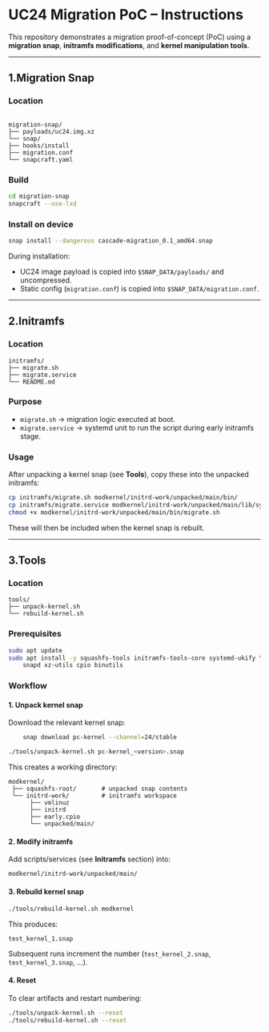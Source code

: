 # UC24 Migration PoC – Instructions

This repository demonstrates a migration proof-of-concept (PoC) using a **migration snap**, **initramfs modifications**, and **kernel manipulation tools**.

---

## 1.Migration Snap

### Location
```

migration-snap/
├── payloads/uc24.img.xz
└── snap/
├── hooks/install
├── migration.conf
└── snapcraft.yaml

````

### Build
```bash
cd migration-snap
snapcraft --use-lxd
````

### Install on device

```bash
snap install --dangerous cascade-migration_0.1_amd64.snap
```

During installation:

* UC24 image payload is copied into `$SNAP_DATA/payloads/` and uncompressed.
* Static config (`migration.conf`) is copied into `$SNAP_DATA/migration.conf`.

---

## 2.Initramfs

### Location

```
initramfs/
├── migrate.sh
├── migrate.service
└── README.md
```

### Purpose

* `migrate.sh` → migration logic executed at boot.
* `migrate.service` → systemd unit to run the script during early initramfs stage.

### Usage

After unpacking a kernel snap (see **Tools**), copy these into the unpacked initramfs:

```bash
cp initramfs/migrate.sh modkernel/initrd-work/unpacked/main/bin/
cp initramfs/migrate.service modkernel/initrd-work/unpacked/main/lib/systemd/system/
chmod +x modkernel/initrd-work/unpacked/main/bin/migrate.sh
```

These will then be included when the kernel snap is rebuilt.

---

## 3.Tools

### Location

```
tools/
├── unpack-kernel.sh
└── rebuild-kernel.sh
```

### Prerequisites

```bash
sudo apt update
sudo apt install -y squashfs-tools initramfs-tools-core systemd-ukify \
    snapd xz-utils cpio binutils
```

### Workflow

#### 1. Unpack kernel snap

Download the relevant kernel snap:

```bash
    snap download pc-kernel --channel=24/stable
```


```bash
./tools/unpack-kernel.sh pc-kernel_<version>.snap
```

This creates a working directory:

```
modkernel/
 ├── squashfs-root/       # unpacked snap contents
 └── initrd-work/         # initramfs workspace
      ├── vmlinuz
      ├── initrd
      ├── early.cpio
      └── unpacked/main/
```

#### 2. Modify initramfs

Add scripts/services (see **Initramfs** section) into:

```
modkernel/initrd-work/unpacked/main/
```

#### 3. Rebuild kernel snap

```bash
./tools/rebuild-kernel.sh modkernel
```

This produces:

```
test_kernel_1.snap
```

Subsequent runs increment the number (`test_kernel_2.snap`, `test_kernel_3.snap`, …).

#### 4. Reset

To clear artifacts and restart numbering:

```bash
./tools/unpack-kernel.sh --reset
./tools/rebuild-kernel.sh --reset
```

```
```
